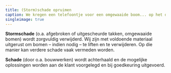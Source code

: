 ```yaml
---
title: (Storm)schade opruimen
caption: We kregen een telefoontje voor een omgewaaide boom... op het dak! De boom werd van het dak gelift en naast de woning gelegd. Daarna werd de dakgoot weer vrij gemaakt van twijgen en blaadjes die er in terecht gekomen waren.
singleimage: true
---
```

**Stormschade** (o.a. afgebroken of uitgescheurde takken, omgewaaide bomen) wordt zorgvuldig verwijderd. Wij zijn met voldoende materiaal uitgerust om bomen – indien nodig – te liften en te verwijderen. Op die manier kan verdere schade vaak vermeden worden.

**Schade** (door o.a. bouwwerken) wordt achterhaald en de mogelijke oplossingen worden aan de klant voorgelegd en bij goedkeuring uitgevoerd.

